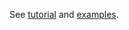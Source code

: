 See [tutorial](http://square.github.io/intro-to-d3/data-binding/) and [examples](http://square.github.io/intro-to-d3/examples/).
